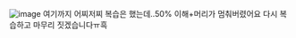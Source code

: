 ![image](https://user-images.githubusercontent.com/101695441/170065293-92674c8e-ac02-4f9f-b2db-ba215a91ebf6.png)
여기까지 어찌저찌 복습은 했는데..50% 이해+머리가 멈춰버렸어요
다시 복습하고 마무리 짓겠습니다ㅠ흑
